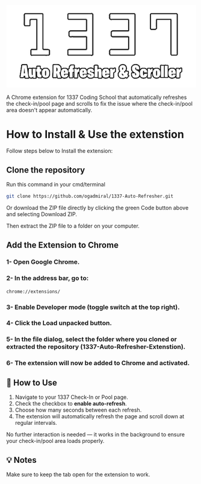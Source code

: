 <img src="./1337-Auto-Refresher-Extenstion/logo-png.png">

A Chrome extension for 1337 Coding School that automatically refreshes the check-in/pool page and scrolls to fix the issue where the check-in/pool area doesn't appear automatically.

# How to Install & Use the extenstion
Follow steps below to Install the extension:
## Clone the repository
Run this command in your cmd/terminal
```bash
git clone https://github.com/ogadmiral/1337-Auto-Refresher.git
```
Or download the ZIP file directly by clicking the green Code button above and selecting Download ZIP.

Then extract the ZIP file to a folder on your computer.

## Add the Extension to Chrome
### 1- Open Google Chrome.
### 2- In the address bar, go to:
```bash
chrome://extensions/
```
### 3- Enable Developer mode (toggle switch at the top right).

### 4- Click the Load unpacked button.

### 5- In the file dialog, select the folder where you cloned or extracted the repository (1337-Auto-Refresher-Extenstion).

### 6- The extension will now be added to Chrome and activated.

## 🚀 How to Use

1. Navigate to your 1337 Check-In or Pool page.
2. Check the checkbox to **enable auto-refresh**.
3. Choose how many seconds between each refresh.
4. The extension will automatically refresh the page and scroll down at regular intervals.

No further interaction is needed — it works in the background to ensure your check-in/pool area loads properly.

## 💡 Notes
Make sure to keep the tab open for the extension to work.
